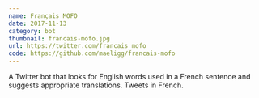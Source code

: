```yaml
---
name: Français MOFO
date: 2017-11-13
category: bot
thumbnail: francais-mofo.jpg
url: https://twitter.com/francais_mofo
code: https://github.com/maeligg/francais-mofo
---
```


A Twitter bot that looks for English words used in a French sentence and suggests appropriate translations. Tweets in French.